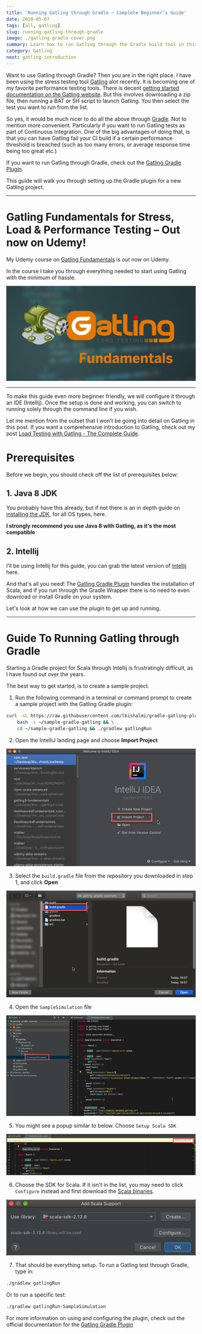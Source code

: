 ```yaml
---
title: 'Running Gatling through Gradle – Complete Beginner’s Guide'
date: 2020-05-07
tags: [all, gatling]
slug: running-gatling-through-gradle
image: ./gatling-gradle-cover.png
summary: Learn how to run Gatling through the Gradle build tool in this detailed blog post
category: Gatling
next: gatling-introduction
---
```


Want to use Gatling through Gradle? Then you are in the right place. I have been using the stress testing tool [Gatling](http://gatling.io/) alot recently. It is becoming one of my favorite performance testing tools. There is decent [getting started documentation on the Gatling website](https://gatling.io/docs/current/). But this involves downloading a zip file, then running a BAT or SH script to launch Gatling. You then select the test you want to run from the list.

So yes, it would be much nicer to do all the above through [Gradle](https://gradle.org/). Not to mention more convenient. Particularly if you want to run Gatling tests as part of Continuous Integration. One of the big advantages of doing that, is that you can have Gatling fail your CI build if a certain performance threshold is breached (such as too many errors, or average response time being too great etc.)

If you want to run Gatling through Gradle, check out the [Gatling Gradle Plugin](https://github.com/lkishalmi/gradle-gatling-plugin).

This guide will walk you through setting up the Gradle plugin for a new Gatling project.

---

# Gatling Fundamentals for Stress, Load & Performance Testing – Out now on Udemy!

My Udemy course on [Gatling Fundamentals](https://www.udemy.com/gatling-fundamentals/?couponCode=JAMESW) is out now on Udemy.

In the course I take you through everything needed to start using Gatling with the minimum of hassle.

[![Gatling Fundamentals Course Title Image](../debug-gatling/GatlingFundamentalsLogo_withText.png)](https://www.udemy.com/gatling-fundamentals/?couponCode=JAMESW)

---

To make this guide even more beginner friendly, we will configure it through an IDE (Intellij). Once the setup is done and working, you can switch to running solely through the command line if you wish.

Let me mention from the outset that I won’t be going into detail on Gatling in this post. If you want a comprehensive introduction to Gatling, check out my post [Load Testing with Gatling - The Complete Guide](../gatling-load-testing-complete-guide/).

# Prerequisites

Before we begin, you should check off the list of prerequisites below:

## 1. Java 8 JDK

You probably have this already, but if not there is an in depth guide on [installing the JDK](https://www3.ntu.edu.sg/home/ehchua/programming/howto/JDK_Howto.html), for all OS types, here.

**I strongly recommend you use Java 8 with Gatling, as it's the most compatible**

## 2. Intellij

I’ll be using Intellij for this guide, you can grab the latest version of [Intellij](https://www.jetbrains.com/idea/download) here.

And that's all you need! The [Gatling Gradle Plugin](https://github.com/lkishalmi/gradle-gatling-plugin#installation) handles the installation of Scala, and if you run through the Gradle Wrapper there is no need to even download or install Gradle on your system.

Let's look at how we can use the plugin to get up and running.

---

# Guide To Running Gatling through Gradle

Starting a Gradle project for Scala through Intellij is frustratingly difficult, as I have found out over the years.

The best way to get started, is to create a sample project.

1. Run the following command in a terminal or command prompt to create a sample project with the Gatling Gradle plugin:

```bash
curl -sL https://raw.githubusercontent.com/lkishalmi/gradle-gatling-plugin/master/bootstrap.sh | \
    bash -s ~/sample-gradle-gatling && \
    cd ~/sample-gradle-gatling && ./gradlew gatlingRun
```

2. Open the IntelliJ landing page and choose **Import Project**

![Import Project to IntelliJ](./importProject.png)

3. Select the `build.gradle` file from the repository you downloaded in step 1, and click **Open**

![Select build.gradle file](./buildGradle.png)

4. Open the `SampleSimulation` file

![Open Sample Simluation](./SampleSimulation.png)

5. You might see a popup similar to below. Choose `Setup Scala SDK`

![Setup Scala SDK](./setupSDK.png)

6. Choose the SDK for Scala. If it isn't in the list, you may need to click `Configure` instead and first download the [Scala binaries](https://www.scala-lang.org/download/2.12.8.html).

![Choose Scala SDK](./chooseSDK.png)

7. That should be everything setup. To run a Gatling test through Gradle, type in:

```bash
./gradlew gatlingRun
```

Or to run a specific test:

```bash
./gradlew gatlingRun-SampleSimulation
```

For more information on using and configuring the plugin, check out the official documentation for the [Gatling Gradle Plugin](https://github.com/lkishalmi/gradle-gatling-plugin#installation)
